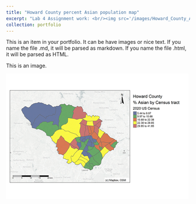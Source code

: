 ```yaml
---
title: "Howard County percent Asian population map"
excerpt: "Lab 4 Assignment work: <br/><img src='/images/Howard_County_Asian_map.png'>"
collection: portfolio
---
```


This is an item in your portfolio. It can be have images or nice text. If you name the file .md, it will be parsed as markdown. If you name the file .html, it will be parsed as HTML. 

This is an image.

![Howard County percent Asian population map](/images/Howard_County_Asian_map.png "Howard County percent Asian population map")
